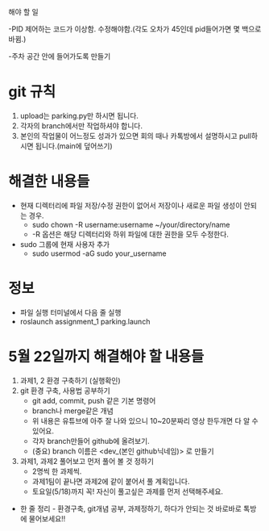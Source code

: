 해야 할 일

-PID 제어하는 코드가 이상함. 수정해야함.(각도 오차가 45인데 pid들어가면 몇 백으로 바뀜.)

-주차 공간 안에 들어가도록 만들기

# git 규칙
1. upload는 parking.py만 하시면 됩니다.
2. 각자의 branch에서만 작업하셔야 합니다.
3. 본인의 작업물이 어느정도 성과가 있으면 회의 때나 카톡방에서 설명하시고 pull하시면 됩니다.(main에 덮어쓰기)

# 해결한 내용들
- 현재 디렉터리에 파일 저장/수정 권한이 없어서 저장이나 새로운 파일 생성이 안되는 경우.
    - sudo chown -R username:username ~/your/directory/name
    - -R 옵션은 해당 디렉터리와 하위 파일에 대한 권한을 모두 수정한다.
- sudo 그룹에 현재 사용자 추가
    - sudo usermod -aG sudo your_username


# 정보
- 파일 실행 터미널에서 다음 줄 실행
- roslaunch assignment_1 parking.launch

# 5월 22일까지 해결해야 할 내용들 
1. 과제1, 2 환경 구축하기 (실행확인) 
2. git 환경 구축, 사용법 공부하기 
    - git add, commit, push 같은 기본 명령어 
    - branch나 merge같은 개념 
    - 위 내용은 유튜브에 아주 잘 나와 있으니 10~20분짜리 영상 한두개면 다 알 수 있어요. 
    - 각자 branch만들어 github에 올려보기. 
    - (중요) branch 이름은  <dev_(본인 github닉네임)> 로 만들기 
3. 과제1, 과제2 풀어보고 먼저 풀어 볼 것 정하기 
    - 2명씩 한 과제씩. 
    - 과제1팀이 끝나면 과제2에 같이 붙어서 풀 계획입니다. 
    - 토요일(5/18)까지 꼭! 자신이 풀고싶은 과제를 먼저 선택해주세요. 

- 한 줄 정리 - 환경구축, git개념 공부, 과제정하기, 하다가 안되는 것 바로바로 톡방에 물어보세요!!
